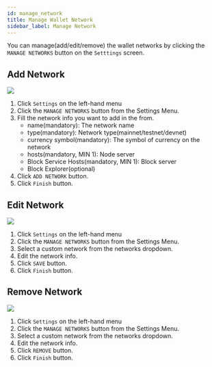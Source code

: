 ```yaml
---
id: manage_network
title: Manage Wallet Network
sidebar_label: Manage Network
---
```


You can manage(add/edit/remove) the wallet networks by clicking the `MANAGE NETWORKS` button on the `Setttings` screen.

## Add Network

![](/img/wallet/gif/manage_network_add.gif)

1. Click `Settings` on the left-hand menu
2. Click the `MANAGE NETWORKS` button from the Settings Menu.
3. Fill the network info you want to add in the from.
   - name(mandatory): The network name 
   - type(mandatory): Network type(mainnet/testnet/devnet)
   - currency symbol(mandatory): The symbol of currency on the network
   - hosts(mandatory, MIN 1): Node server
   - Block Service Hosts(mandatory, MIN 1): Block server
   - Block Explorer(optional)
4. Click `ADD NETWORK` button.
5. Click `Finish` button.

## Edit Network

![](/img/wallet/gif/manage_network_edit.gif)

1. Click `Settings` on the left-hand menu
2. Click the `MANAGE NETWORKS` button from the Settings Menu.
3. Select a custom network from the networks dropdown.
4. Edit the network info.
5. Click `SAVE` button.
6. Click `Finish` button.

## Remove Network

![](/img/wallet/gif/manage_network_remove.gif)

1. Click `Settings` on the left-hand menu
2. Click the `MANAGE NETWORKS` button from the Settings Menu.
3. Select a custom network from the networks dropdown.
4. Edit the network info.
5. Click `REMOVE` button.
6. Click `Finish` button.
